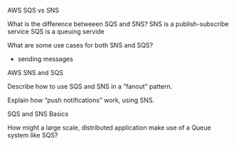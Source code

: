 AWS SQS vs SNS

What is the difference betweeen SQS and SNS?
SNS is a publish-subscribe service
SQS is a queuing servide

What are some use cases for both SNS and SQS?
- sending messages


AWS SNS and SQS

Describe how to use SQS and SNS in a “fanout” pattern.

Explain how “push notifications” work, using SNS.


SQS and SNS Basics

How might a large scale, distributed application make use of a Queue system like SQS?